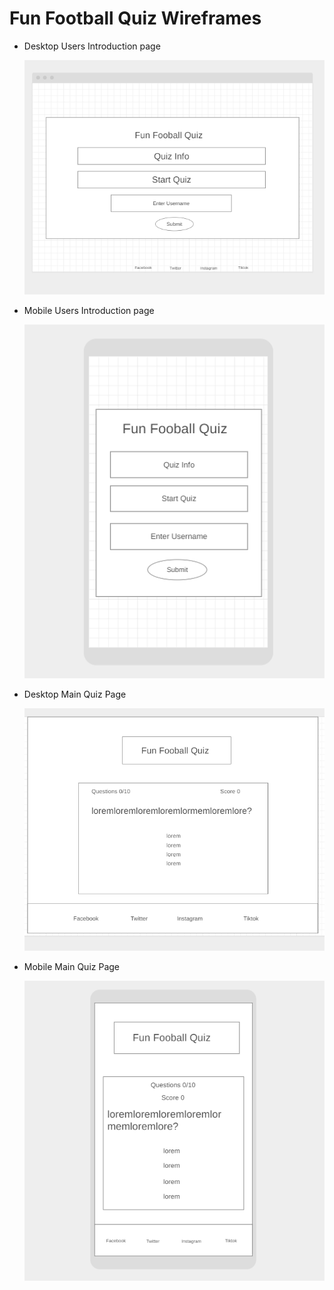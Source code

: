 # Fun Football Quiz Wireframes

* Desktop Users Introduction page

    ![image for quiz introduction page for desktop version](assets/images/Readme-Images/desktop-quiz-info-wireframe.png)

* Mobile Users Introduction page

    ![image for quiz introduction page for mobile version](assets/images/Readme-Images/mobile-quiz-info-wireframe.png)

* Desktop Main Quiz Page

    ![image for main page of the quiz for desktop version](assets/images/Readme-Images/desktop-main-wireframe.png)

* Mobile Main Quiz Page

    ![image for main page of the quiz for mobile version](assets/images/Readme-Images/mobile-main-wireframe.png)